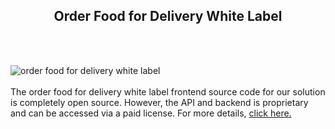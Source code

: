 <h2 style="text-align:center">Order Food for Delivery White Label</h2><br/><br/>

![order food for delivery white label](https://admin.ninjascode.com/wp-content/uploads/2025/repoImages/margaret/21.webp) <br/><br/>The order food for delivery white label frontend source code for our solution is completely open source. However, the API and backend is proprietary and can be accessed via a paid license. For more details, <a href="https://enatega.com/?utm_source=github&utm_medium=repo&utm_campaign=margaret-order-food-for-delivery-white-label" target="_blank">click here.</a>
